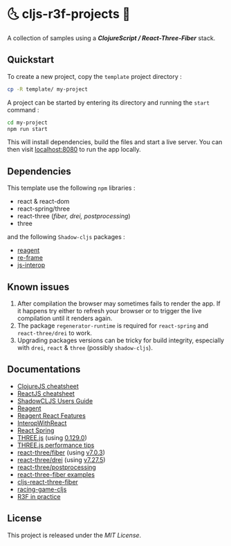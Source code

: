 # :last_quarter_moon_with_face: cljs-r3f-projects :first_quarter_moon_with_face:

A collection of samples using a *__ClojureScript / React-Three-Fiber__* stack.

<!-- ----------------------------------------------------------------------- -->

## Quickstart

<!-- 
**_Preamble_**<br/>
A ClojureScript (or _Reagent_) project can be created using  `npx create-cljs-project my-project` (respectively `lein new reagent-frontend my-project`) but the versionning of the stack (*especially for react-three/drei*) can become messed up. -->

To create a new project, copy the `template` project directory :
```bash
cp -R template/ my-project
```

A project can be started by entering its directory and running the `start` command :
```bash
cd my-project
npm run start
```

This will install dependencies, build the files and start a live server. You can then visit [localhost:8080](http://localhost:8080) to run the app locally.

<!-- ----------------------------------------------------------------------- -->

## Dependencies

This template use the following `npm` libraries :

- react & react-dom
- react-spring/three
- react-three (_fiber, drei, postprocessing_)
- three

and the following `Shadow-cljs` packages :

- [reagent](https://github.com/reagent-project/reagent)
- [re-frame](https://github.com/Day8/re-frame)
- [js-interop](https://github.com/applied-science/js-interop) 

<!-- ----------------------------------------------------------------------- -->
 
## Known issues

1. After compilation the browser may sometimes fails to render the app. If it happens try either to refresh your browser or to trigger
the live compilation until it renders again.
2. The package `regenerator-runtime` is required for `react-spring` and `react-three/drei` to work.
3. Upgrading packages versions can be tricky for build integrity, especially with `drei`, `react` & `three` (possibly `shadow-cljs`).

<!-- ----------------------------------------------------------------------- -->
<!-- 
## TODO

*Check devDependencies : webpack, eslint & babel, source-map-support.* -->

<!-- ----------------------------------------------------------------------- -->

## Documentations

* [ClojureJS cheatsheet](https://cljs.info/cheatsheet/)
* [ReactJS cheatsheet](https://devhints.io/react)
* [ShadowCLJS Users Guide](https://shadow-cljs.github.io/docs/UsersGuide.html)
* [Reagent](https://github.com/reagent-project/reagent)
* [Reagent React Features](https://github.com/reagent-project/reagent/blob/master/doc/ReactFeatures.md)
* [InteropWithReact](https://github.com/reagent-project/reagent/blob/master/doc/InteropWithReact.md)
* [React Spring](https://react-spring.io/guides/r3f)
* [THREE.js](https://threejs.org/) (using [0.129.0](https://github.com/mrdoob/three.js/tree/r129))
* [THREE.js performance tips](https://discoverthreejs.com/tips-and-tricks/#performance)
* [react-three/fiber](https://github.com/pmndrs/react-three-fiber) (using [v7.0.3](https://github.com/pmndrs/react-three-fiber/tree/v7.0.3))
* [react-three/drei](https://github.com/pmndrs/drei) (using [v7.27.5](https://github.com/pmndrs/drei/tree/v7.27.5))
* [react-three/postprocessing](https://www.npmjs.com/package/@react-three/postprocessing)
* [react-three-fiber examples](https://docs.pmnd.rs/react-three-fiber/getting-started/examples#basic-examples=)
* [cljs-react-three-fiber](https://github.com/binaryage/cljs-react-three-fiber)
* [racing-game-cljs](https://github.com/ertugrulcetin/racing-game-cljs)
* [R3F in practice](https://github.com/Domenicobrz/R3F-in-practice)

<!-- ----------------------------------------------------------------------- -->

## License

This project is released under the *MIT License*.

<!-- ----------------------------------------------------------------------- -->
